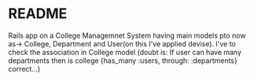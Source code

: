 # README
Rails app on a College Managemnet System having main models pto now as-> College, Department and User(on this I've applied devise). I've to check the association in College model (doubt is: If user can have many departments then is college {has_many :users, through: :departments} correct...)
